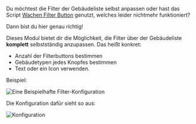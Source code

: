 Du möchtest die Filter der Gebäudeliste selbst anpassen oder hast das Script
 [Wachen Filter Button](https://forum.leitstellenspiel.de/index.php?thread/13901-wachen-filter-button/) genutzt,
 welches leider nichtmehr funktioniert?

Dann bist du hier genau richtig!

Dieses Modul bietet dir die Möglichkeit, die Filter über der Gebäudeliste **komplett** selbstständig anzupassen.
Das heißt konkret:

* Anzahl der Filterbuttons bestimmen
* Gebäudetypen jedes Knopfes bestimmen
* Text oder ein Icon verwenden.

Beispiel:

![Eine Beispielhafte Filter-Konfiguration](./btns.png)

Die Konfiguration dafür sieht so aus:

![Konfiguration](./settings.png)
